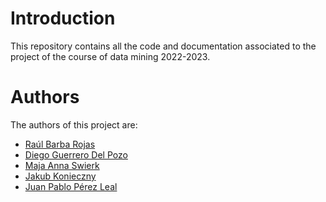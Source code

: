 # Introduction

This repository contains all the code and documentation associated to the project of the course of data mining 2022-2023.

# Authors

The authors of this project are:

- [Raúl Barba Rojas](Raul.Barba@alu.uclm.es)
- [Diego Guerrero Del Pozo](Diego.Guerrero@alu.uclm.es)
- [Maja Anna Swierk](MajaAnna.Swierk@alu.uclm.es)
- [Jakub Konieczny](Jakub.Konieczny@alu.uclm.es)
- [Juan Pablo Pérez Leal](JuanPablo.Perez1@alu.uclm.es)
